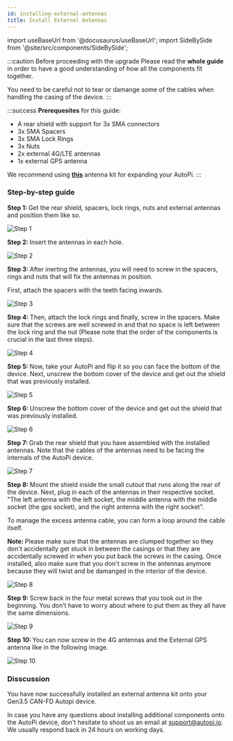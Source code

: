 ```yaml
---
id: installing-external-antennas
title: Install External Antennas
---
```


import useBaseUrl from '@docusaurus/useBaseUrl';
import SideBySide from '@site/src/components/SideBySide';

:::caution Before proceeding with the upgrade
Please read the **whole guide** in order to have a good understanding of how all the components fit together.

You need to be careful not to tear or damange some of the cables when handling the casing of the device.
:::

:::success
**Prerequesites** for this guide:
- A rear shield with support for 3x SMA connectors
- 3x SMA Spacers
- 3x SMA Lock Rings
- 3x Nuts
- 2x external 4G/LTE antennas
- 1x external GPS antenna

We recommend using [**this**](https://shop.autopi.io/en/products/external-antenna-kit-18/) antenna kit for expanding your AutoPi.
:::

### Step-by-step guide

<SideBySide>
	<p>
		<strong>Step 1: </strong>
		Get the rear shield, spacers, lock rings, nuts and external antennas and position them like so.
	</p>
	<img alt="Step 1" src={useBaseUrl('/img/hardware/autopi_tmu_can_fd/installing_external_antennas/v1.jpg')}/>
</SideBySide>
<br/>

<SideBySide>
	<p>
		<strong>Step 2: </strong>
		Insert the antennas in each hole.
	</p>
	<img alt="Step 2" src={useBaseUrl('/img/hardware/autopi_tmu_can_fd/installing_external_antennas/v2.jpg')}/>
</SideBySide>
<br/>

<SideBySide>
	<div>
	<p>
		<strong>Step 3: </strong>
		After inerting the antennas, you will need to screw in the spacers, rings and nuts that will fix the antennas
		in position.
	</p>
	<p>
		First, attach the spacers with the teeth facing inwards. 
	</p>
</div>
	<img alt="Step 3" src={useBaseUrl('/img/hardware/autopi_tmu_can_fd/installing_external_antennas/v3.jpg')}/>
</SideBySide>
<br/>

<SideBySide>
	<p>
		<strong>Step 4: </strong>
		Then, attach the lock rings and finally, screw in the spacers. Make sure that the screws are well screwed in and
		that no space is left between the lock ring and the nut (Please note that the order of the components is crucial
		in the last three steps).
	</p>
	<img alt="Step 4" src={useBaseUrl('/img/hardware/autopi_tmu_can_fd/installing_external_antennas/v4.jpg')}/>
</SideBySide>
<br/>

<SideBySide>
	<p>
		<strong>Step 5: </strong>
		Now, take your AutoPi and flip it so you can face the bottom of the device. Next, unscrew the bottom cover of
		the device and get out the shield that was previously installed.
	</p>
	<img alt="Step 5" src={useBaseUrl('/img/hardware/autopi_tmu_can_fd/installing_external_antennas/v5.jpg')}/>
</SideBySide>
<br/>

<SideBySide>
	<p>
		<strong>Step 6: </strong>
		Unscrew the bottom cover of the device and get out the shield that was previously installed.
	</p>
	<img alt="Step 6" src={useBaseUrl('/img/hardware/autopi_tmu_can_fd/installing_external_antennas/v6.jpg')}/>
</SideBySide>
<br/>

<SideBySide>
	<p>
		<strong>Step 7: </strong>
		Grab the rear shield that you have assembled with the installed antennas. Note that the cables of the antennas
		need to be facing the internals of the AutoPi device.
	</p>
	<img alt="Step 7" src={useBaseUrl('/img/hardware/autopi_tmu_can_fd/installing_external_antennas/v7.jpg')}/>
</SideBySide>
<br/>

<SideBySide>
	<div>
		<p>
			<strong>Step 8: </strong>
			Mount the shield inside the small cutout that runs along the rear of the device. Next, plug in each of the
			antennas in their respective socket. "The left antenna with the left socket, the middle antenna with the
			middle socket (the gps socket), and the right antenna with the right socket".
		</p>
		<p>
			To manage the excess antenna cable, you can form a loop around the cable itself.
		</p>
		<p>
			<strong>Note: </strong>
			Please make sure that the antennas are clumped together so they don't accidentally get stuck in between the
			casings or that they are accidentally screwed in when you put back the screws in the casing. Once installed,
			also make sure that you don't screw in the antennas anymore because they will twist and be damanged in the
			interior of the device.
		</p>
	</div>
	<img alt="Step 8" src={useBaseUrl('/img/hardware/autopi_tmu_can_fd/installing_external_antennas/v8.jpg')}/>
</SideBySide>
<br/>

<SideBySide>
	<p>
		<strong>Step 9: </strong>
		Screw back in the four metal screws that you took out in the beginning. You don’t have to worry about where to
		put them as they all have the same dimensions.
	</p>
	<img alt="Step 9" src={useBaseUrl('/img/hardware/autopi_tmu_can_fd/installing_external_antennas/v9.jpg')}/>
</SideBySide>
<br/>

<SideBySide>
	<p>
		<strong>Step 10: </strong>
		You can now screw in the 4G antennas and the External GPS antenna like in the following image.
	</p>
	<img alt="Step 10" src={useBaseUrl('/img/hardware/autopi_tmu_can_fd/installing_external_antennas/v10.jpg')}/>
</SideBySide>

### Disscussion
<p>
	You have now successfully installed an external antenna kit onto your Gen3.5 CAN-FD Autopi device.
</p>

<p>
	In case you have any questions about installing additional components onto the AutoPi device, don't hesitate to
	shoot us an email at <a href="mailto:support@autopi.io">support@autopi.io</a>. We usually respond back in 24 hours
	on working days.
</p>
